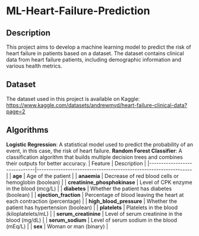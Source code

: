 # ML-Heart-Failure-Prediction

## Description
This project aims to develop a machine learning model to predict the risk of heart failure in patients based on a dataset. 
The dataset contains clinical data from heart failure patients, including demographic information and various health metrics. 

## Dataset
The dataset used in this project is available on Kaggle: https://www.kaggle.com/datasets/andrewmvd/heart-failure-clinical-data?page=2

## Algorithms
**Logistic Regression**: A statistical model used to predict the probability of an event, in this case, the risk of heart failure.
**Random Forest Classifier**: A classification algorithm that builds multiple decision trees and combines their outputs for better accuracy.
| Feature                      | Description                                                     |
|------------------------------|-----------------------------------------------------------------|
| **age**                      | Age of the patient                                             |
| **anaemia**                  | Decrease of red blood cells or hemoglobin (boolean)           |
| **creatinine_phosphokinase** | Level of CPK enzyme in the blood (mcg/L)                      |
| **diabetes**                 | Whether the patient has diabetes (boolean)                    |
| **ejection_fraction**        | Percentage of blood leaving the heart at each contraction (percentage) |
| **high_blood_pressure**      | Whether the patient has hypertension (boolean)                |
| **platelets**                | Platelets in the blood (kiloplatelets/mL)                    |
| **serum_creatinine**         | Level of serum creatinine in the blood (mg/dL)                |
| **serum_sodium**             | Level of serum sodium in the blood (mEq/L)                   |
| **sex**                      | Woman or man (binary)                                         |
